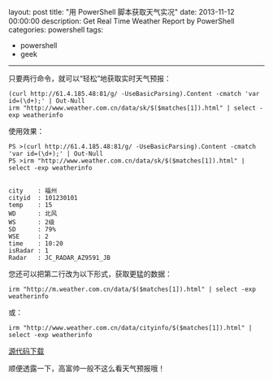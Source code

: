 ﻿layout: post
title: "用 PowerShell 脚本获取天气实况"
date: 2013-11-12 00:00:00
description: Get Real Time Weather Report by PowerShell
categories: powershell
tags:
- powershell
- geek
---
只要两行命令，就可以“轻松”地获取实时天气预报：

	(curl http://61.4.185.48:81/g/ -UseBasicParsing).Content -cmatch 'var id=(\d+);' | Out-Null
	irm "http://www.weather.com.cn/data/sk/$($matches[1]).html" | select -exp weatherinfo

使用效果：

	PS >(curl http://61.4.185.48:81/g/ -UseBasicParsing).Content -cmatch 'var id=(\d+);' | Out-Null
	PS >irm "http://www.weather.com.cn/data/sk/$($matches[1]).html" | select -exp weatherinfo
	
	
	city    : 福州
	cityid  : 101230101
	temp    : 15
	WD      : 北风
	WS      : 2级
	SD      : 79%
	WSE     : 2
	time    : 10:20
	isRadar : 1
	Radar   : JC_RADAR_AZ9591_JB

您还可以把第二行改为以下形式，获取更猛的数据：

	irm "http://m.weather.com.cn/data/$($matches[1]).html" | select -exp weatherinfo

或：

	irm "http://www.weather.com.cn/data/cityinfo/$($matches[1]).html" | select -exp weatherinfo

[源代码下载](/assets/download/Get-Weather.ps1)

顺便透露一下，高富帅一般不这么看天气预报哦！
